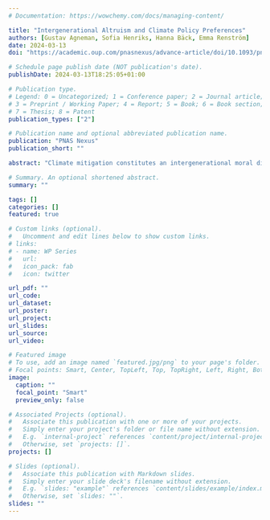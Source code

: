 ```yaml
---
# Documentation: https://wowchemy.com/docs/managing-content/

title: "Intergenerational Altruism and Climate Policy Preferences"
authors: [Gustav Agneman, Sofia Henriks, Hanna Bäck, Emma Renström]
date: 2024-03-13
doi: "https://academic.oup.com/pnasnexus/advance-article/doi/10.1093/pnasnexus/pgae105/7627894"

# Schedule page publish date (NOT publication's date).
publishDate: 2024-03-13T18:25:05+01:00

# Publication type.
# Legend: 0 = Uncategorized; 1 = Conference paper; 2 = Journal article;
# 3 = Preprint / Working Paper; 4 = Report; 5 = Book; 6 = Book section;
# 7 = Thesis; 8 = Patent
publication_types: ["2"]

# Publication name and optional abbreviated publication name.
publication: "PNAS Nexus"
publication_short: ""

abstract: "Climate mitigation constitutes an intergenerational moral dilemma; the decisions we make today will inevitably shape the prospects for generations to come. Yet, we still know little about the relationship between intergenerational altruism—our concerns for the well-being of future generations—and support for costly climate mitigation policies. In this study, we present a novel approach to measuring intergenerational altruism through an intergenerational dilemma, where participants allocate resources across generations. First, we describe how intergenerational altruism depends on the temporal (social) distance between generations and demonstrate robust correlations between intergenerational altruism and support for several climate policies. Then, we leverage randomized participation in the intergenerational dilemma to show that it causally increases climate policy support, an effect we attribute to higher worries about human-induced climate change among treated subjects. An exploratory heterogeneity analysis suggests that the impact of the intergenerational dilemma is primarily driven by female and non-binary participants. In sum, this study presents both a novel measurement strategy and robust evidence of a malleable moral basis of climate policy preferences."

# Summary. An optional shortened abstract.
summary: ""

tags: []
categories: []
featured: true

# Custom links (optional).
#   Uncomment and edit lines below to show custom links.
# links:
# - name: WP Series
#   url: 
#   icon_pack: fab
#   icon: twitter

url_pdf: ""
url_code:
url_dataset:
url_poster:
url_project:
url_slides:
url_source:
url_video:

# Featured image
# To use, add an image named `featured.jpg/png` to your page's folder. 
# Focal points: Smart, Center, TopLeft, Top, TopRight, Left, Right, BottomLeft, Bottom, BottomRight.
image:
  caption: ""
  focal_point: "Smart"
  preview_only: false

# Associated Projects (optional).
#   Associate this publication with one or more of your projects.
#   Simply enter your project's folder or file name without extension.
#   E.g. `internal-project` references `content/project/internal-project/index.md`.
#   Otherwise, set `projects: []`.
projects: []

# Slides (optional).
#   Associate this publication with Markdown slides.
#   Simply enter your slide deck's filename without extension.
#   E.g. `slides: "example"` references `content/slides/example/index.md`.
#   Otherwise, set `slides: ""`.
slides: ""
---
```

